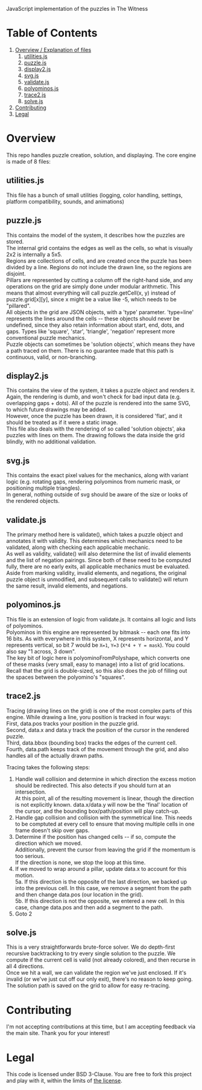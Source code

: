 JavaScript implementation of the puzzles in The Witness

# Table of Contents
1. [Overview / Explanation of files](#Overview)
    1. [utilities.js](#utilitiesjs)
    1. [puzzle.js](#puzzlejs)
    1. [display2.js](#display2js)
    1. [svg.js](#svgjs)
    1. [validate.js](#validatejs)
    1. [polyominos.js](#polyominosjs)
    1. [trace2.js](#trace2js)
    1. [solve.js](#solvejs)
1. [Contributing](#Contributing)
1. [Legal](#Legal)

# Overview
This repo handles puzzle creation, solution, and displaying. The core engine is made of 8 files:

## utilities.js
This file has a bunch of small utilities (logging, color handling, settings, platform compatibility, sounds, and animations)

## puzzle.js
This contains the model of the system, it describes how the puzzles are stored.  
The internal grid contains the edges as well as the cells, so what is visually 2x2 is internally a 5x5.  
Regions are collections of cells, and are created once the puzzle has been divided by a line. Regions do not include the drawn line, so the regions are disjoint.  
Pillars are represented by cutting a column off the right-hand side, and any operations on the grid are simply done under modular arithmetic. This means that almost everything will call puzzle.getCell(x, y) instead of puzzle.grid[x][y], since x might be a value like -5, which needs to be "pillared".  
All objects in the grid are JSON objects, with a 'type' parameter. 'type=line' represents the lines around the cells -- these objects should never be undefined, since they also retain information about start, end, dots, and gaps. Types like 'square', 'star', 'triangle', 'negation' represent more conventional puzzle mechanics.  
Puzzle objects can sometimes be 'solution objects', which means they have a path traced on them. There is no guarantee made that this path is continuous, valid, or non-branching.

## display2.js
This contains the view of the system, it takes a puzzle object and renders it. Again, the rendering is dumb, and won't check for bad input data (e.g. overlapping gaps + dots). All of the puzzle is rendered into the same SVG, to which future drawings may be added.  
However, once the puzzle has been drawn, it is considered 'flat', and it should be treated as if it were a static image.  
This file also deals with the rendering of so called 'solution objects', aka puzzles with lines on them. The drawing follows the data inside the grid blindly, with no additional validation.

## svg.js
This contains the exact pixel values for the mechanics, along with variant logic (e.g. rotating gaps, rendering polyominos from numeric mask, or positioning multiple triangles).  
In general, nothing outside of svg should be aware of the size or looks of the rendered objects.

## validate.js
The primary method here is validate(), which takes a puzzle object and annotates it with validity. This determines which mechanics need to be validated, along with checking each applicable mechanic.  
As well as validity, validate() will also determine the list of invalid elements and the list of negation pairings. Since both of these need to be computed fully, there are no early exits, all applicable mechanics must be evaluated.  
Aside from marking validity, invalid elements, and negations, the original puzzle object is unmodified, and subsequent calls to validate() will return the same result, invalid elements, and negations.

## polyominos.js
This file is an extension of logic from validate.js. It contains all logic and lists of polyominos.  
Polyominos in this engine are represented by bitmask -- each one fits into 16 bits. As with everywhere in this system, X represents horizontal, and Y represents vertical, so bit 7 would be `X=1`, `Y=3` (`X*4 + Y = mask`). You could also say "1 across, 3 down".  
The key bit of logic here is polyominoFromPolyshape, which converts one of these masks (very small, easy to manage) into a list of grid locations. Recall that the grid is double-sized, so this also does the job of filling out the spaces between the polyomino's "squares".  

## trace2.js
Tracing (drawing lines on the grid) is one of the most complex parts of this engine. While drawing a line, yoru position is tracked in four ways:  
First, data.pos tracks your position in the puzzle grid.  
Second, data.x and data.y track the position of the cursor in the rendered puzzle.  
Third, data.bbox (bounding box) tracks the edges of the current cell.  
Fourth, data.path keeps track of the movement through the grid, and also handles all of the actually drawn paths.  

Tracing takes the following steps:
1. Handle wall collision and determine in which direction the excess motion should be redirected. This also detects if you should turn at an intersection.  
At this point, all of the resulting movement is linear, though the direction is not explicitly known. data.x/data.y will now be the 'final' location of the cursor, and the bounding box/path/position will play catch-up.  
2. Handle gap collision and collision with the symmetrical line. This needs to be comptuted at every cell to ensure that moving multiple cells in one frame doesn't skip over gaps.  
3. Determine if the position has changed cells -- if so, compute the direction which we moved.  
Additionally, prevent the cursor from leaving the grid if the momentum is too serious.  
If the direction is none, we stop the loop at this time.  
4. If we moved to wrap around a pillar, update data.x to account for this motion.  
5a. If this direction is the opposite of the last direction, we backed up into the previous cell. In this case, we remove a segment from the path and then change data.pos (our location in the grid).  
5b. If this direction is not the opposite, we entered a new cell. In this case, change data.pos and then add a segment to the path.  
6. Goto 2  

## solve.js
This is a very straightforwards brute-force solver. We do depth-first recursive backtracking to try every single solution to the puzzle. We compute if the current cell is valid (not already colored), and then recurse in all 4 directions.  
Once we hit a wall, we can validate the region we've just enclosed. If it's invalid (or we've just cut off our only exit), there's no reason to keep going.   
The solution path is saved on the grid to allow for easy re-tracing.

# Contributing
I'm not accepting contributions at this time, but I am accepting feedback via the main site. Thank you for your interest!

# Legal
This code is licensed under BSD 3-Clause. You are free to fork this project and play with it, within the limits of [the license](LICENSE.md).
